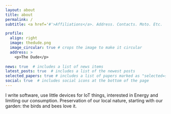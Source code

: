 ```yaml
---
layout: about
title: about
permalink: /
subtitle: <a href='#'>Affiliations</a>. Address. Contacts. Moto. Etc.

profile:
  align: right
  image: thedude.png
  image_circular: true # crops the image to make it circular
  address: >
    <p>The Dude</p>
    
news: true  # includes a list of news items
latest_posts: true  # includes a list of the newest posts
selected_papers: true # includes a list of papers marked as "selected={true}"
social: true  # includes social icons at the bottom of the page
---
```


I write software, use little devices for IoT things, interested in Energy and limiting our consumption.
Preservation of our local nature, starting with our garden: the birds and bees love it.
